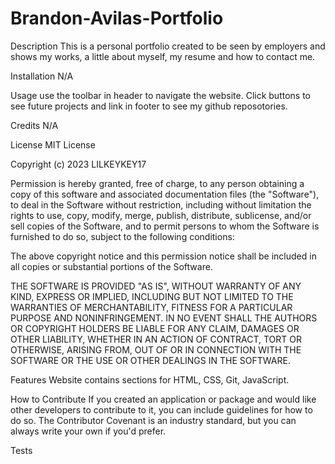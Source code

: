 # Brandon-Avilas-Portfolio

Description
This is a personal portfolio created to be seen by employers and shows my works, a little about myself,
my resume and how to contact me.

Installation
N/A

Usage
use the toolbar in header to navigate the website. Click buttons to see future projects and link in footer to see my github reposotories.

Credits
N/A

License
MIT License

Copyright (c) 2023 LILKEYKEY17

Permission is hereby granted, free of charge, to any person obtaining a copy of this software and associated documentation files (the "Software"), to deal in the Software without restriction, including without limitation the rights to use, copy, modify, merge, publish, distribute, sublicense, and/or sell copies of the Software, and to permit persons to whom the Software is furnished to do so, subject to the following conditions:

The above copyright notice and this permission notice shall be included in all copies or substantial portions of the Software.

THE SOFTWARE IS PROVIDED "AS IS", WITHOUT WARRANTY OF ANY KIND, EXPRESS OR IMPLIED, INCLUDING BUT NOT LIMITED TO THE WARRANTIES OF MERCHANTABILITY, FITNESS FOR A PARTICULAR PURPOSE AND NONINFRINGEMENT. IN NO EVENT SHALL THE AUTHORS OR COPYRIGHT HOLDERS BE LIABLE FOR ANY CLAIM, DAMAGES OR OTHER LIABILITY, WHETHER IN AN ACTION OF CONTRACT, TORT OR OTHERWISE, ARISING FROM, OUT OF OR IN CONNECTION WITH THE SOFTWARE OR THE USE OR OTHER DEALINGS IN THE SOFTWARE.

Features
Website contains sections for HTML, CSS, Git, JavaScript.

How to Contribute
If you created an application or package and would like other developers to contribute to it, you can include guidelines for how to do so. The Contributor Covenant is an industry standard, but you can always write your own if you'd prefer.

Tests